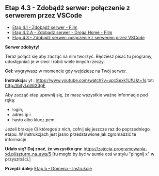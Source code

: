 ## Etap 4.3 - Zdobądź serwer: połączenie z serwerem przez VSCode


- [Etap 4.1 - Zdobądź serwer - Film](http://bityl.pl/hrFwi)
- [Etap 4.2.A - Zdobądź serwer - Droga Home - Film](http://bityl.pl/NheyZ)
- [Etap 4.3 - Zdobądź serwer: połączenie z serwerem przez VSCode](http://bityl.pl/nYH1X)

**Serwer zdobyty!**

Teraz połącz się aby zacząć na nim tworzyć. Będziesz pisać tu programy, udostępniać je w sieci i robić wiele innych rzeczy. 

**Cel:** wygrywasz w momencie gdy wejdziesz na Twój serwer.

**Instrukcja:**
yt : https://www.youtube.com/watch?v=upcSexk1UfU&t=1s
txt: http://bityl.pl/6X3gF

Aby zacząć etap upewnij się, że masz wszystkie ważne informacje pod ręką:
- login, 
- adres ip i 
- hasło albo klucz.pem. 

Jeżeli brakuje Ci któregoś z nich, cofnij się jeszcze raz do poprzedniego etapu. 
W instrukcjach jest jasno przedstawione jak zgromadzić te informacje.

**Udało się? Daj znać, że wszystko gra:**
https://zajecia-programowania-xd.pl/szturm_na_aws/5
[tu mogło by być w sumie coś w stylu "pingnij x" w przyszłości.]



**Przejdź dalej:** [Etap 5 - Domena - Instrukcje](http://bityl.pl/Q86MW)
